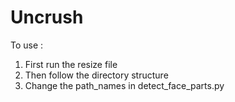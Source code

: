 # Uncrush

To use :
1) First run the resize file
2) Then follow the directory structure
3) Change the path_names in detect_face_parts.py
